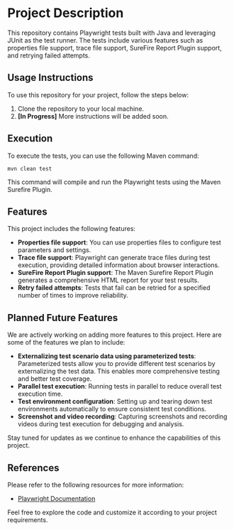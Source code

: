 # Project Description

This repository contains Playwright tests built with Java and leveraging JUnit as the test runner. The tests include various features such as properties file support, trace file support, SureFire Report Plugin support, and retrying failed attempts.

## Usage Instructions

To use this repository for your project, follow the steps below:

1. Clone the repository to your local machine.
2. **[In Progress]** More instructions will be added soon.

## Execution

To execute the tests, you can use the following Maven command:

```shell
mvn clean test
```

This command will compile and run the Playwright tests using the Maven Surefire Plugin.

## Features

This project includes the following features:

- **Properties file support**: You can use properties files to configure test parameters and settings.
- **Trace file support**: Playwright can generate trace files during test execution, providing detailed information about browser interactions.
- **SureFire Report Plugin support**: The Maven Surefire Report Plugin generates a comprehensive HTML report for your test results.
- **Retry failed attempts**: Tests that fail can be retried for a specified number of times to improve reliability.

## Planned Future Features

We are actively working on adding more features to this project. Here are some of the features we plan to include:

- **Externalizing test scenario data using parameterized tests**: Parameterized tests allow you to provide different test scenarios by externalizing the test data. This enables more comprehensive testing and better test coverage.
- **Parallel test execution**: Running tests in parallel to reduce overall test execution time.
- **Test environment configuration**: Setting up and tearing down test environments automatically to ensure consistent test conditions.
- **Screenshot and video recording**: Capturing screenshots and recording videos during test execution for debugging and analysis.

Stay tuned for updates as we continue to enhance the capabilities of this project.

## References

Please refer to the following resources for more information:

- [Playwright Documentation](https://playwright.dev)

Feel free to explore the code and customize it according to your project requirements.